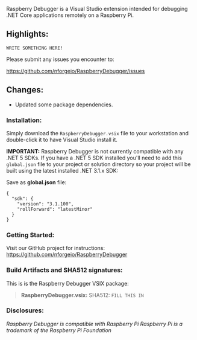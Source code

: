 Raspberry Debugger is a Visual Studio extension intended for debugging .NET Core applications remotely on a Raspberry Pi.

## Highlights:

`WRITE SOMETHING HERE!`

Please submit any issues you encounter to:

https://github.com/nforgeio/RaspberryDebugger/issues

## Changes:

* Updated some package dependencies.

### Installation:

Simply download the `RaspberryDebugger.vsix` file to your workstation and double-click it to have Visual Studio install it.

**IMPORTANT:** Raspberry Debugger is not currently compatible with any .NET 5 SDKs.  If you have a .NET 5 SDK installed you'll need to add this `global.json` file to your project or solution directory so your project will be built using the latest installed .NET 3.1.x SDK:

Save as **global.json** file:
```
{
  "sdk": {
    "version": "3.1.100",
	"rollForward": "latestMinor"
  }
}
```

### Getting Started:

Visit our GitHub project for instructions: https://github.com/nforgeio/RaspberryDebugger

### Build Artifacts and SHA512 signatures:

This is is the Raspberry Debugger VSIX package:

> **RaspberryDebugger.vsix:**
> SHA512: `FILL THIS IN`

### Disclosures:

*Raspberry Debugger is compatible with Raspberry Pi*
*Raspberry Pi is a trademark of the Raspberry Pi Foundation*
